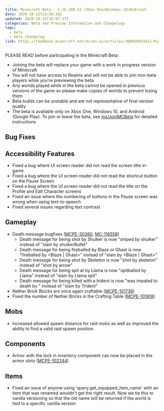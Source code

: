 ```yaml
---
title: Minecraft Beta - 1.16.200.51 (Xbox One/Windows 10/Android)
date: 2020-10-22T13:56:34Z
updated: 2020-10-22T16:07:37Z
categories: Beta and Preview Information and Changelogs
tags:
  - beta
  - beta_changelog
link: https://feedback.minecraft.net/hc/en-us/articles/360050933412-Minecraft-Beta-1-16-200-51-Xbox-One-Windows-10-Android
---
```


PLEASE READ before participating in the Minecraft Beta:

- Joining the beta will replace your game with a work in progress version of Minecraft
- You will not have access to Realms and will not be able to join non-beta players while you're previewing the beta
- Any worlds played while in the beta cannot be opened in previous versions of the game so please make copies of worlds to prevent losing them
- Beta builds can be unstable and are not representative of final version quality
- The beta is available only on Xbox One, Windows 10, and Android (Google Play). To join or leave the beta, see [ms/JoinMCBeta](https://aka.ms/JoinMCBeta) for detailed instructions

## Bug Fixes

## Accessibility Features

- Fixed a bug where UI screen reader did not read the screen title in-game
- Fixed a bug where the UI screen reader did not read the shortcut button on the Pause Screen
- Fixed a bug where the UI screen reader did not read the title on the Profile and Edit Character screens
- Fixed an issue where the numbering of buttons in the Pause screen was wrong when using text-to-speech
- Fixed several issues regarding text contrast

## Gameplay

- Death message bugfixes ([MCPE-30360](https://bugs.mojang.com/browse/MCPE-30360), [MC-116558](https://bugs.mojang.com/browse/MC-116558))
  - Death message for being shot by Shulker is now "sniped by shulker" instead of "slain by shulkerBullet"
  - Death message for being fireballed by Blaze or Ghast is now "fireballed by \<Blaze \| Ghast\>" instead of "slain by \<Blaze \| Ghast\>"
  - Death message for being shot by Skeleton is now "shot by skeleton" instead of "shot by arrow"
  - Death message for being spit at by Llama is now "spitballed by Llama" instead of "slain by Llama spit"
  - Death message for being killed with a trident is now "was impaled to death by " instead of "slain by Trident"
- Nether Brick Blocks are once again craftable ([MCPE-101736](https://bugs.mojang.com/browse/MCPE-101736))
- Fixed the number of Nether Bricks in the Crafting Table ([MCPE-101818](https://bugs.mojang.com/browse/MCPE-101818))

## Mobs

- Increased allowed spawn distance for raid mobs as well as improved the ability to find a valid raid spawn position

## Components

- Armor with the lock in inventory component can now be placed in the armor slots ([MCPE-102244](https://bugs.mojang.com/browse/MCPE-102244))

## Items

- Fixed an issue of anyone using 'query.get_equipped_item_name' with an item that was renamed wouldn't get the right result. Now we tie this to vanilla versioning so that the old name will be returned if the world is tied to a specific vanilla version

